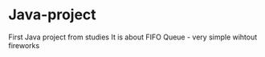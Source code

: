# Java-project
First Java project from studies
It is about FIFO Queue - very simple wihtout fireworks
